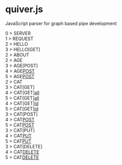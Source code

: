# quiver.js
JavaScript parser for graph based pipe development

 0 > SERVER  
 1 >   REQUEST  
 2 >     HELLO  
 3 >       HELLO[GET]  
 2 >     ABOUT  
 2 >     AGE  
 3 >       AGE[POST]  
 4 >         AGE[POST](validate)  
 5 >           AGE[POST](send)  
 2 >     CAT  
 3 >       CAT[GET]  
 4 >         CAT[GET][all](validate)  
 5 >           CAT[GET][all](send)  
 4 >         CAT[GET][id](validate)  
 5 >           CAT[GET][id](send)  
 3 >       CAT[POST]  
 4 >         CAT[POST](validate)  
 5 >           CAT[POST](send)  
 3 >       CAT[PUT]  
 4 >         CAT[PUT](validate)  
 5 >           CAT[PUT](send)  
 3 >       CAT[DELETE]  
 4 >         CAT[DELETE](validate)  
 5 >           CAT[DELETE](send)  
